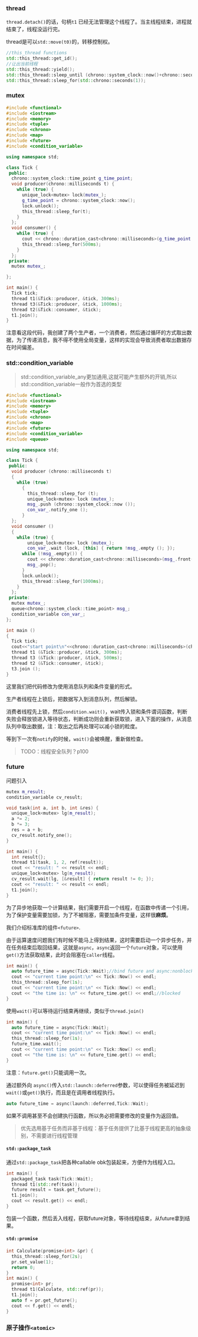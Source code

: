 ###  thread

`thread.detach()`的话，句柄`t1` 已经无法管理这个线程了。当主线程结束，进程就结束了，线程没运行完。

thread是可以`std::move(t0)`的，转移控制权。

```c++
//this_thread functions
std::this_thread::get_id();
//让出当前线程
std::this_thread::yield();
std::this_thread::sleep_until (chrono::system_clock::now()+chrono::seconds(3));
std::this_thread::sleep_for(std::chrono::seconds(1));
```



###  mutex

```cpp
#include <functional>
#include <iostream>
#include <memory>
#include <tuple>
#include <chrono>
#include <map>
#include <future>
#include <condition_variable>

using namespace std;

class Tick {
 public:
  chrono::system_clock::time_point g_time_point;
  void producer(chrono::milliseconds t) {
    while (true) {
      unique_lock<mutex> lock(mutex_);
      g_time_point = chrono::system_clock::now();
      lock.unlock();
      this_thread::sleep_for(t);
    }
  };
  void consumer() {
    while (true) {
      cout << chrono::duration_cast<chrono::milliseconds>(g_time_point.time_since_epoch()).count() << endl;
      this_thread::sleep_for(500ms);
    }
  };
 private:
  mutex mutex_;

};

int main() {
  Tick tick;
  thread t1(&Tick::producer, &tick, 300ms);
  thread t3(&Tick::producer, &tick, 1000ms);
  thread t2(&Tick::consumer, &tick);
  t1.join();
}
```

注意看这段代码，我创建了两个生产者，一个消费者，然后通过循环的方式取出数据，为了传递消息，我不得不使用全局变量，这样的实现会导致消费者取出数据存在时间偏差。

### std::condition_variable

> std::condition_variable_any更加通用,这就可能产生额外的开销,所以std::condition_variable一般作为首选的类型

```c++
#include <functional>
#include <iostream>
#include <memory>
#include <tuple>
#include <chrono>
#include <map>
#include <future>
#include <condition_variable>
#include <queue>

using namespace std;

class Tick {
 public:
  void producer (chrono::milliseconds t)
  {
    while (true)
      {
        this_thread::sleep_for (t);
        unique_lock<mutex> lock (mutex_);
        msg_.push (chrono::system_clock::now ());
        con_var_.notify_one ();
      }
  };
  void consumer ()
  {
    while (true) {
        unique_lock<mutex> lock (mutex_);
        con_var_.wait (lock, [this] { return !msg_.empty (); });
      while (!msg_.empty()) {
        cout << chrono::duration_cast<chrono::milliseconds>(msg_.front().time_since_epoch()).count() << endl;
        msg_.pop();
      }
      lock.unlock();
      this_thread::sleep_for(1000ms);
    }
  };
 private:
  mutex mutex_;
  queue<chrono::system_clock::time_point> msg_;
  condition_variable con_var_;
};

int main ()
{
  Tick tick;
  cout<<"start point\n"<<chrono::duration_cast<chrono::milliseconds>(chrono::system_clock::now().time_since_epoch()).count()<<endl;
  thread t1 (&Tick::producer, &tick, 300ms);
  thread t3 (&Tick::producer, &tick, 500ms);
  thread t2 (&Tick::consumer, &tick);
  t3.join ();
}
```

这里我们把代码修改为使用消息队列和条件变量的形式。

生产者线程在上锁后，把数据写入到消息队列，然后解锁。

消费者线程先上锁，然后`condition.wait()`，wait传入锁和条件谓词函数，判断失败会释放锁进入等待状态，判断成功则会重新获取锁，进入下面的操作，从消息队列中取出数据，注：取出之后再处理可以减小锁的粒度。

等到下一次有`notify`的时候，`wait()`会被唤醒，重新做检查。

> TODO：线程安全队列？p100

### future

问题引入

```c++
mutex m_result;
condition_variable cv_result;

void task(int a, int b, int &res) {
  unique_lock<mutex> lg(m_result);
  a *= 2;
  b *= 3;
  res = a + b;
  cv_result.notify_one();
}

int main() {
  int result{};
  thread t1(task, 1, 2, ref(result));
  cout << "result: " << result << endl;
  unique_lock<mutex> lg(m_result);
  cv_result.wait(lg, [&result] { return result != 0; });
  cout << "result: " << result << endl;
  t1.join();
}
```

为了异步地获取一个计算结果，我们需要开启一个线程，在函数中传递一个引用，为了保护变量需要加锁，为了不被阻塞，需要加条件变量，这样很**麻烦**。

我们介绍标准库的组件`<future>`.

由于运算速度问题我们有时候不能马上得到结果，这时需要启动一个异步任务，并在任务结束后取回结果，这就是`async`，`async`返回一个`future`对象，可以使用`get()`方法获取结果，此时会阻塞在`caller`线程。

```c++
int main() {
  auto future_time = async(Tick::Wait);//bind future and async:nonblocked here
  cout << "current time point:\n" << Tick::Now() << endl;
  this_thread::sleep_for(1s);
  cout << "current time point:\n" << Tick::Now() << endl;
  cout << "the time is: \n" << future_time.get() << endl;//blocked
}
```
使用`wait()`可以等待运行结束再继续，类似于`thread.join()`

```c++
int main() {
  auto future_time = async(Tick::Wait);
  cout << "current time point:\n" << Tick::Now() << endl;
  this_thread::sleep_for(1s);
  future_time.wait();
  cout << "current time point:\n" << Tick::Now() << endl;
  cout << "the time is: \n" << future_time.get() << endl;
}
```

注意：`future.get()`只能调用一次。

通过额外向 `async()`传入`std::launch::deferred`参数，可以使得任务被延迟到`wait()`或`get()`执行，而且是在调用者线程执行。

```c++
auto future_time = async(launch::deferred,Tick::Wait);
```

如果不调用甚至不会创建执行函数，所以务必把需要修改的变量作为返回值。

> 优先选用基于任务而非基于线程：基于任务提供了比基于线程更高的抽象级别，不需要进行线程管理
>

#### `std::package_task`

通过`std::package_task`把各种callable obk包装起来，方便作为线程入口。

```c++
int main() {
  packaged_task task(Tick::Wait);
  thread t1(std::ref(task));
  future result = task.get_future();
  t1.join();
  cout << result.get() << endl;
}
```

包装一个函数，然后丢入线程，获取future对象，等待线程结束，从future拿到结果。

####   `std::promise`

```c++
int Calculate(promise<int> &pr) {
  this_thread::sleep_for(2s);
  pr.set_value(1);
  return 0;
}
int main() {
  promise<int> pr;
  thread t1(Calculate, std::ref(pr));
  t1.join();
  auto f = pr.get_future();
  cout << f.get() << endl;
}
```

### 原子操作`<atomic>`

